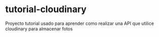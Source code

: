 # tutorial-cloudinary
Proyecto tutorial usado para aprender como realizar una API que utilice cloudinary para almacenar fotos
